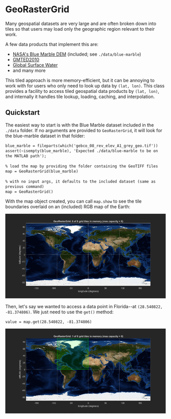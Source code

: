 # GeoRasterGrid

Many geospatial datasets are very large and are often broken down into tiles 
so that users may load only the geographic region relevant to their work.

A few data products that implement this are:

* [NASA's Blue Marble DEM](https://visibleearth.nasa.gov/images/73934/topography) (included; see `./data/blue-marble`)
* [GMTED2010](https://topotools.cr.usgs.gov/gmted_viewer/viewer.htm)
* [Global Surface Water](https://global-surface-water.appspot.com/download)
* and many more

This tiled approach is more memory-efficient, but it can be annoying to work with 
for users who only need to look up data by `(lat, lon)`.  This class provides a 
facility to access tiled geospatial data products by `(lat, lon)`, and internally 
it handles tile lookup, loading, caching, and interpolation.

## Quickstart

The easiest way to start is with the Blue Marble dataset included in the `./data` folder.
If no arguments are provided to `GeoRasterGrid`, it will look for the blue-marble dataset 
in that folder:

```
blue_marble = fileparts(which('gebco_08_rev_elev_A1_grey_geo.tif'))
assert(~isempty(blue_marble), 'Expected ./data/blue-marble to be on the MATLAB path');

% load the map by providing the folder containing the GeoTIFF files
map = GeoRasterGrid(blue_marble)

% with no input args, it defaults to the included dataset (same as previous command)
map = GeoRasterGrid()
```

With the map object created, you can call `map.show` to see the tile boundaries 
overlaid on an (included) RGB map of the Earth:

<p align="center">
  <img src="doc/help-1.png" title="map.show() displays the current state">
</p>

Then, let's say we wanted to access a data point in Florida--at `(28.540822, -81.374806)`. 
We just need to use the `get()` method:

```
value = map.get(28.540822, -81.374806)
```

<p align="left">
  <img src="doc/help-2.png" title="the map.show() figure will update if left open">
</p>
